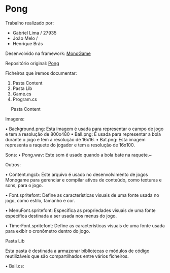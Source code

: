 # Pong

Trabalho realizado por:
- Gabriel Lima / 27935
- João Melo / 
- Henrique Brás

Desenvolvido na framework: [MonoGame](https://monogame.net/)

Repositório original: [Pong](https://github.com/ChrisChou-freeman/PongMonoGameExample)

Ficheiros que iremos documentar: 

1. Pasta Content
2. Pasta Lib
3. Game.cs
4. Program.cs

 
Pasta Content

Imagens:

• Background.png: Esta imagem é usada para representar o campo de jogo e tem a resolução de 800x480
• Ball.png: É usada para representar a bola durante o jogo e tem a resolução de 16x16.
• Bat.png: Esta imagem representa a raquete do jogador e tem a resolução de 16x100.

Sons:
• Pong.wav: Este som é usado quando a bola bate na raquete.~

 Outros:

• Content.mgcb: Este arquivo é usado no desenvolvimento de jogos Monogame para gerenciar e compilar ativos de conteúdo, como texturas e sons, para o jogo.

• Font.spritefont: Define as características visuais de uma fonte usada no jogo, como estilo, tamanho e cor.

• MenuFont.spritefont: Especifica as propriedades visuais de uma fonte específica destinada a ser usada nos menus do jogo.

• TimerFont.spritefont: Define as características visuais de uma fonte usada para exibir o cronômetro dentro do jogo.


Pasta Lib

Esta pasta é destinada a armazenar bibliotecas e módulos de código reutilizáveis que são compartilhados entre vários ficheiros.

• Ball.cs: 

